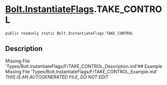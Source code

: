# [Bolt.InstantiateFlags](Types/Bolt.InstantiateFlags.md).TAKE_CONTROL
`public readonly static Bolt.InstantiateFlags TAKE_CONTROL`
## Description
Missing File 'Types/Bolt.InstantiateFlags/F/TAKE_CONTROL_Description.md'## Example
Missing File 'Types/Bolt.InstantiateFlags/F/TAKE_CONTROL_Example.md'
*THIS IS AN AUTOGENERATED FILE, DO NOT EDIT*
